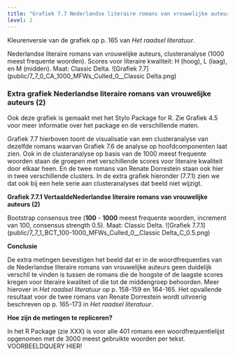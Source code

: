 ```yaml
---
title: "Grafiek 7.7 Nederlandse literaire romans van vrouwelijke auteurs (2)"
level: 2
---
```


Kleurenversie van de grafiek op p. 165 van *Het raadsel literatuur*.

Nederlandse literaire romans van vrouwelijke auteurs, clusteranalyse (1000 meest frequente woorden).
Scores voor literaire kwaliteit: H (hoog), L (laag), en M (midden). Maat: Classic Delta.
![Grafiek 7.7](public/7_7_0_CA_1000_MFWs_Culled_0__Classic Delta.png)

### **Extra grafiek Nederlandse literaire romans van vrouwelijke auteurs (2)**

Ook deze grafiek is gemaakt met het Stylo Package for R. Zie  Grafiek 4.5 voor meer informatie over het package en de verschillende maten.

Grafiek 7.7 hierboven toont de visualisatie van een clusteranalyse van dezelfde romans waarvan Grafiek 7.6 de analyse op hoofdcomponenten laat zien. Ook in de clusteranalyse op basis van de 1000 meest frequente woorden staan de groepen met verschillende scores voor literaire kwaliteit door elkaar heen. En de twee romans van Renate Dorrestein staan ook hier in twee verschillende clusters. In de extra grafiek hieronder (7.7.1) zien we dat ook bij een hele serie aan clusteranalyses dat beeld niet wijzigt.

**Grafiek 7.7.1 VertaaldeNederlandse literaire romans van vrouwelijke auteurs (2)**

Bootstrap consensus tree (**100** - **1000** meest frequente woorden, increment van 100, consensus strength 0.5). Maat: Classic Delta.
![Grafiek 7.7.1](public/7_7_1_BCT_100-1000_MFWs_Culled_0__Classic Delta_C_0.5.png)


**Conclusie**

De extra metingen bevestigen het beeld dat er in de woordfrequenties van de Nederlandse literaire romans van vrouwelijke auteurs geen duidelijk verschil te vinden is tussen de romans die de hoogste of de laagste scores kregen voor literaire kwaliteit of die tot de middengroep behoorden. Meer hierover in *Het raadsel literatuur* op p. 158-159 en 164-165. Het opvallende resultaat voor de twee romans van Renate Dorrestein wordt uitvoerig beschreven op p. 165-173 in *Het raadsel literatuur*.

**Hoe zijn de metingen te repliceren?**

In het R Package (zie XXX) is voor alle 401 romans een woordfrequentielijst opgenomen met de 3000 meest gebruikte woorden per tekst. VOORBEELDQUERY HIER!

